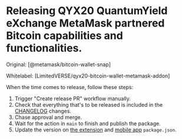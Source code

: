 # Releasing QYX20 QuantumYield eXchange MetaMask partnered Bitcoin capabilities and functionalities. 

Original: [@metamask/bitcoin-wallet-snap]

Whitelabel: [LimitedVERSE/qyx20-bitcoin-wallet-metamask-addon]

When the time comes to release, follow these steps:

1. Trigger "Create release PR" workflow manually.
2. Check that everything that's to be released is included in the [CHANGELOG](../packages/snap/CHANGELOG.md) changes.
3. Chase approval and merge.
4. Wait for the action in `main` to finish and publish the package.
5. Update the version on [the extension](https://github.com/MetaMask/metamask-extension) and [mobile app](https://github.com/MetaMask/metamask-mobile) `package.json`.
